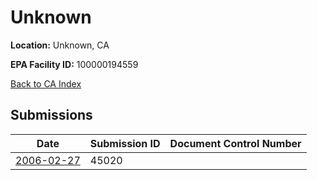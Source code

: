 # Unknown

**Location:** Unknown, CA

**EPA Facility ID:** 100000194559

[Back to CA Index](../../index.md)

## Submissions

| Date | Submission ID | Document Control Number |
|------|--------------|-------------------------|
| [2006-02-27](submissions/45020.md) | 45020 |  |
